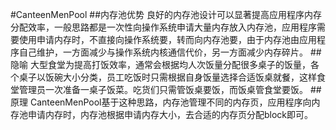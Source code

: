 #CanteenMenPool
##内存池优势
良好的内存池设计可以显著提高应用程序内存分配效率，一般思路都是一次性向操作系统申请大量内存放入内存池，应用程序需要使用申请内存时，不直接向操作系统要，转而向内存池要，由于内存池由应用程序自己维护，一方面减少与操作系统内核通信代价，另一方面减少内存碎片。
##隐喻
大型食堂为提高打饭效率，通常会根据均人次饭量分配很多桌子的饭量，各个桌子以饭碗大小分类，员工吃饭时只需根据自身饭量选择合适饭桌就餐，这样食堂管理员一次准备一桌子饭菜。吃货们只需管饭桌要饭，而饭桌管食堂要饭。
##原理
CanteenMenPool基于这种思路，内存池管理不同的内存页，应用程序向内存池申请内存时，内存池根据申请内存大小，去合适的内存页分配block即可。
